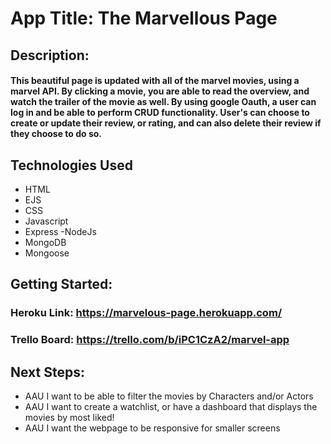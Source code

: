 # App Title: The Marvellous Page

## Description: 
#### This beautiful page is updated with all of the marvel movies, using a marvel API. By clicking a movie, you are able to read the overview, and watch the trailer of the movie as well. By using google Oauth, a user can log in and be able to perform CRUD functionality. User's can choose to create or update their review, or rating, and can also delete their review if they choose to do so.




## Technologies Used
- HTML
- EJS
- CSS
- Javascript
- Express -NodeJs
- MongoDB
- Mongoose

## Getting Started:
### Heroku Link: https://marvelous-page.herokuapp.com/
### Trello Board: https://trello.com/b/iPC1CzA2/marvel-app


## Next Steps:
- AAU I want to be able to filter the movies by Characters and/or Actors
- AAU I want to create a watchlist, or have a dashboard that displays the movies by most liked!
- AAU I want the webpage to be responsive for smaller screens
